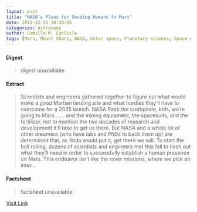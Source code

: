 ```yaml
---
layout: post
title: "NASA’s Plans for Sending Humans to Mars"
date: 2015-12-21 10:30:05
categories: Astronomy
author: Camille M. Carlisle
tags: [Mars, Mount Sharp, NASA, Outer space, Planetary science, Space exploration, Space science, Spaceflight]
---
```



#### Digest
>digest unavailable

#### Extract
>Scientists and engineers gathered together to figure out what would make a good Martian landing site and what hurdles they’ll have to overcome for a 2035 launch. NASA Pack the toothpaste, kids, we’re going to Mars. . . . and the mining equipment, the spacesuits, and the fertilizer, not to mention the two decades of research and development it’ll take to get us there. But NASA and a whole lot of other dreamers (who have labs and PhDs to back them up) are determined that, as Yoda would put it, get there we will. To start the ball rolling, dozens of scientists and engineers met this fall to hash out what they’ll need in order to successfully establish a human presence on Mars. This endeavor isn’t like the rover missions, where we pick an inter...

#### Factsheet
>factsheet unavailable

[Visit Link](http://www.skyandtelescope.com/astronomy-news/nasa-lays-groundwork-for-sending-humans-to-mars-2112201523/)


